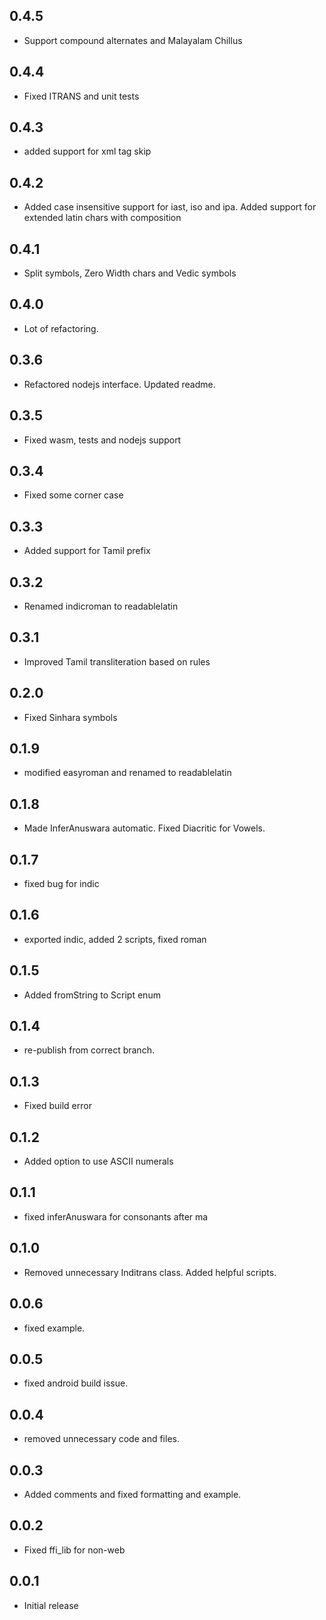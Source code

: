 ## 0.4.5

- Support compound alternates and Malayalam Chillus

## 0.4.4

- Fixed ITRANS and unit tests

## 0.4.3

- added support for xml tag skip

## 0.4.2

- Added case insensitive support for iast, iso and ipa. Added support for extended latin chars with composition

## 0.4.1

- Split symbols, Zero Width chars and Vedic symbols

## 0.4.0

- Lot of refactoring.

## 0.3.6

- Refactored nodejs interface. Updated readme.

## 0.3.5

- Fixed wasm, tests and nodejs support

## 0.3.4

- Fixed some corner case

## 0.3.3

- Added support for Tamil prefix

## 0.3.2

- Renamed indicroman to readablelatin

## 0.3.1

- Improved Tamil transliteration based on rules

## 0.2.0

- Fixed Sinhara symbols

## 0.1.9

- modified easyroman and renamed to readablelatin

## 0.1.8

- Made InferAnuswara automatic. Fixed Diacritic for Vowels.

## 0.1.7

- fixed bug for indic

## 0.1.6

- exported indic, added 2 scripts, fixed roman

## 0.1.5

- Added fromString to Script enum

## 0.1.4

- re-publish from correct branch.

## 0.1.3

- Fixed build error

## 0.1.2

- Added option to use ASCII numerals

## 0.1.1

- fixed inferAnuswara for consonants after ma

## 0.1.0

- Removed unnecessary Inditrans class. Added helpful scripts.

## 0.0.6

- fixed example.

## 0.0.5

- fixed android build issue.

## 0.0.4

- removed unnecessary code and files.

## 0.0.3

- Added comments and fixed formatting and example.

## 0.0.2

- Fixed ffi_lib for non-web

## 0.0.1

- Initial release
